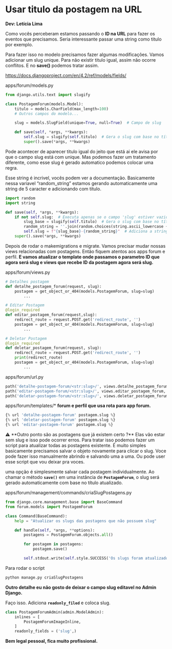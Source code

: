 # **Usar titulo da postagem na URL**

**Dev: Letícia Lima**

Como vocês perceberam estamos passando o **ID na URL** para fazer os eventos que precisamos. Seria interessante passar uma string como titulo por exemplo.

Para fazer isso no modelo precisamos fazer algumas modificações. Vamos adicionar um slug unique. Para não existir titulo igual, assim não ocorre conflitos. E no **save()** podemos tratar assim.

https://docs.djangoproject.com/en/4.2/ref/models/fields/

apps/forum/models.py

```python
from django.utils.text import slugify

class PostagemForum(models.Model):
    titulo = models.CharField(max_length=100)
    # Outros campos do modelo...

    slug = models.SlugField(unique=True, null=True)  # Campo de slug

    def save(self, *args, **kwargs):
        self.slug = slugify(self.titulo)  # Gera o slug com base no título
        super().save(*args, **kwargs)
```

Pode acontecer de aparecer titulo igual do jeito que está ai ele avisa por que o campo slug está com unique. Mas podemos fazer um tratamento diferente, como esse slug é gerado automatico podemos colocar uma regra. 

Esse string é incrivel, vocês podem ver a documentação. Basicamente nessa variavel “random_string” estamos gerando automaticamente uma string de 5 caracter e adicionando com titulo.

```python
import random
import string

def save(self, *args, **kwargs):
	if not self.slug:  # Executa apenas se o campo 'slug' estiver vazio
	    slug_base = slugify(self.titulo)  # Gera o slug com base no título
	    random_string = ''.join(random.choices(string.ascii_lowercase + string.digits, k=5))  # Gera uma string aleatória de 5 caracteres
	    self.slug = f"{slug_base}-{random_string}"  # Adiciona a string aleatória ao slug base
	super().save(*args, **kwargs)
```

Depois de rodar o makemigrations e migrate. Vamos precisar mudar nossas views relacionadas com postagens. Então fiquem atentos aos apps forum e perfil. **E vamos atualizar o template onde passamos o parametro ID que agora será slug e views que recebe ID da postagem agora será slug.**

apps/forum/views.py

```python
# Detalhes postagem
def detalhe_postagem_forum(request, slug):
    postagem = get_object_or_404(models.PostagemForum, slug=slug)
		...

# Editar Postagem
@login_required 
def editar_postagem_forum(request,slug):
    redirect_route = request.POST.get('redirect_route', '')
    postagem = get_object_or_404(models.PostagemForum, slug=slug)
		...

# Deletar Postagem
@login_required 
def deletar_postagem_forum(request, slug): 
    redirect_route = request.POST.get('redirect_route', '')
    print(redirect_route)
    postagem = get_object_or_404(models.PostagemForum, slug=slug)
		...

```

apps/forum/url.py

```python
path('detalhe-postagem-forum/<str:slug>/', views.detalhe_postagem_forum, name='detalhe-postagem-forum'),
path('editar-postagem-forum/<str:slug>/', views.editar_postagem_forum, name='editar-postagem-forum'),
path('deletar-postagem-forum/<str:slug>/', views.deletar_postagem_forum, name='deletar-postagem-forum'),
```

apps/forum/templates/* **forum e perfil que usa rota para app forum.**

```python
{% url 'detalhe-postagem-forum' postagem.slug %}
{% url 'deletar-postagem-forum' postagem.slug %}
{% url 'editar-postagem-forum' postagem.slug %}
```

<aside>
⚠️ **Outro ponto são as postagens que já existem certo ?** Elas vão estar sem slug e isso pode ocorrer erros. Para tratar isso podemos fazer um script para atualizar todas as postagens existente. É muito simples basicamente precisamos salvar o objeto novamente para clicar o slug. Voce pode fazer isso manualmente abrindo e salvando uma a uma. Ou pode user esse script que vou deixar pra voces.

</aside>

uma opção é simplesmente salvar cada postagem individualmente. Ao chamar o método **`save()`** em uma instância de **`PostagemForum`**, o slug será gerado automaticamente com base no título atualizado.

apps/forum/management/commands/criaSlugPostagens.py

```python
from django.core.management.base import BaseCommand
from forum.models import PostagemForum

class Command(BaseCommand):
    help = "Atualizar os slugs das postagens que não possuem slug"

    def handle(self, *args, **options):
        postagens = PostagemForum.objects.all()

        for postagem in postagens:
            postagem.save()

        self.stdout.write(self.style.SUCCESS('Os slugs foram atualizados com sucesso!'))
```

Para rodar o script 

```python
python manage.py criaSlugPostagens
```

**Outro detalhe eu não gosto de deixar o campo slug editavel no Admin Django.** 

Faço isso. Adiciona **`readonly_filed`** e coloca slug.

```python
class PostagemForumAdmin(admin.ModelAdmin):
    inlines = [
        PostagemForumImageInline,
    ]
    readonly_fields = ('slug',)
```

**Bem legal pessoal, fica muito profissional.**